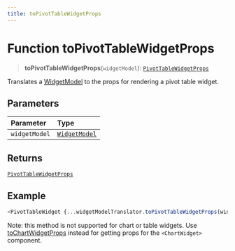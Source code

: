 ```yaml
---
title: toPivotTableWidgetProps
---
```


# Function toPivotTableWidgetProps

> **toPivotTableWidgetProps**(`widgetModel`): [`PivotTableWidgetProps`](../../../../sdk-ui/interfaces/interface.PivotTableWidgetProps.md)

Translates a [WidgetModel](../../../fusion-assets/interface.WidgetModel.md) to the props for rendering a pivot table widget.

## Parameters

| Parameter | Type |
| :------ | :------ |
| `widgetModel` | [`WidgetModel`](../../../fusion-assets/interface.WidgetModel.md) |

## Returns

[`PivotTableWidgetProps`](../../../../sdk-ui/interfaces/interface.PivotTableWidgetProps.md)

## Example

```ts
<PivotTableWidget {...widgetModelTranslator.toPivotTableWidgetProps(widgetModel)} />
```

Note: this method is not supported for chart or table widgets.
Use [toChartWidgetProps](function.toChartWidgetProps.md) instead for getting props for the `<ChartWidget>`  component.
